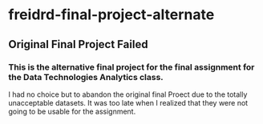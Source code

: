 # freidrd-final-project-alternate
## Original Final Project Failed
### This is the alternative final project for the final assignment for the Data Technologies Analytics class.
I had no choice but to abandon the original final Proect due to the totally unacceptable datasets.
It was too late when I realized that they were not going to be usable for the assignment. 

